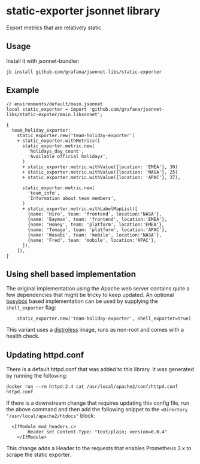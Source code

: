 # static-exporter jsonnet library

Export metrics that are relatively static.

## Usage

Install it with jsonnet-bundler:

```console
jb install github.com/grafana/jsonnet-libs/static-exporter
```

## Example

```jsonnet
// environments/default/main.jsonnet
local static_exporter = import 'github.com/grafana/jsonnet-libs/static-expoter/main.libsonnet';

{
  team_holiday_exporter:
    static_exporter.new('team-holiday-exporter')
    + static_exporter.withMetrics([
      static_exporter.metric.new(
        'holidays_day_count',
        'Available official holidays',
      )
      + static_exporter.metric.withValue({location: 'EMEA'}, 30)
      + static_exporter.metric.withValue({location: 'NASA'}, 25)
      + static_exporter.metric.withValue({location: 'APAC'}, 37),

      static_exporter.metric.new(
        'team_info',
        'Information about team members',
      )
      + static_exporter.metric.withLabelMapList([
        {name: 'Hiro', team: 'frontend', location:'NASA'},
        {name: 'Baymax', team: 'frontend', location:'EMEA'},
        {name: 'Honey', team: 'platform', location:'EMEA'},
        {name: 'Tomago', team: 'platform', location:'APAC'},
        {name: 'Wasabi', team: 'mobile', location:'NASA'},
        {name: 'Fred', team: 'mobile', location:'APAC'},
      ]),
    ]),
}
```

## Using shell based implementation

The original implementation using the Apache web server contains quite a few dependencies that might be tricky to keep updated. An optional [busybox] based implementation can be used by supplying the `shell_exporter` flag:

```jsonnet
    static_exporter.new('team-holiday-exporter', shell_exporter=true)
```

This variant uses a [distroless] image, runs as non-root and comes with a health check.

[distroless]:https://github.com/GoogleContainerTools/distroless
[busybox]:https://busybox.net/

## Updating httpd.conf

There is a default httpd.conf that was added to this library.
It was generated by running the following:

```
docker run --rm httpd:2.4 cat /usr/local/apache2/conf/httpd.conf httpd.conf
```

If there is a downstream change that requires updating this config file, run the above command and then add the following snippet to the `<Directory "/usr/local/apache2/htdocs"` block:

```
  <IfModule mod_headers.c>
        Header set Content-Type: "text/plain; version=0.0.4"
    </IfModule>
```

This change adds a Header to the requests that enables Prometheus 3.x to scrape the static exporter.
